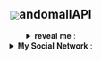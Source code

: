 <h2 align = "center"><img src = "https://randomall.ru/favicon.ico" align = "center">andomallAPI</h2>
<details align = "center">
<summary>𝐫𝐞𝐯𝐞𝐚𝐥 𝐦𝐞 : </summary>

###### This library is designed to work with the randomall.ru site API/Эта библиотека предназначена для работы с API сайта randomall.ru.
###### example/Пример :

```py3
from randomallAPI import RandomallAPI
randomallAPI = RandomallAPI()
randomallAPI.login(email = 'email', password = 'password')
id = randomallAPI.gens(id = 'id').id[0]
print(randomallAPI.like(id = id))
```
</details>

<details align = "center">
<summary>𝐌𝐲 𝐒𝐨𝐜𝐢𝐚𝐥 𝐍𝐞𝐭𝐰𝐨𝐫𝐤 : </summary>
<br>
<a href = "https://t.me/Proxy1Mallet", target="_blank">
<img src = "https://kangaviv.com/wp-content/uploads/2020/10/telegram-1.png", width = 60px>
</br>
</details>
